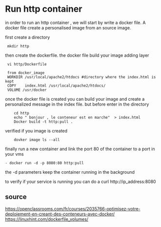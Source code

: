 Run http container
=================================

in order to run an http container , we will start by write a docker file. A docker file create a personalised image from an source image. 

first create a directory 

     mkdir http
     
then create the dockerfile. the docker file build your image adding layer
     
     vi http/Dockerfile
     
     from docker_image
     WORKDIR /usr/local/apache2/htdocs #directory where the index.html is kept
     COPY    index.html /usr/local/apache2/htdocs/
     VOLUME /usr/docker
  
  
once the docker file is created you can build your image and create a personalized message in the index file. but before enter in the directory
  
        cd http
        echo " bonjour , le conteneur est en marche"  > index.html
        Docker build -t http:pull .

 verified if you image is created 
        
        dovker image ls --all

finally run a new container and link the port 80 of the container to a port in your vms
    
    - docker run -d -p 8080:80 http:pull
    
 the -d parameters keep the container running in the background
 
 to verify if your service is running you can do a curl http://ip_address:8080
   

source
------------
https://openclassrooms.com/fr/courses/2035766-optimisez-votre-deploiement-en-creant-des-conteneurs-avec-docker/
https://linuxhint.com/dockerfile_volumes/
